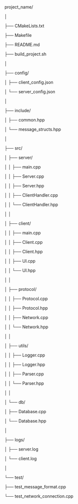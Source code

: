 project_name/

│

├── CMakeLists.txt

├── Makefile

├── README.md

├── build_project.sh

│

├── config/

│   ├── client_config.json

│   └── server_config.json

│

├── include/

│   ├── common.hpp

│   └── message_structs.hpp

│

├── src/

│   ├── server/

│   │   ├── main.cpp

│   │   ├── Server.cpp

│   │   ├── Server.hpp

│   │   ├── ClientHandler.cpp

│   │   └── ClientHandler.hpp

│   │

│   ├── client/

│   │   ├── main.cpp

│   │   ├── Client.cpp

│   │   ├── Client.hpp

│   │   ├── UI.cpp

│   │   └── UI.hpp

│   │

│   ├── protocol/

│   │   ├── Protocol.cpp

│   │   ├── Protocol.hpp

│   │   ├── Network.cpp

│   │   └── Network.hpp

│   │

│   ├── utils/

│   │   ├── Logger.cpp

│   │   ├── Logger.hpp

│   │   ├── Parser.cpp

│   │   └── Parser.hpp

│   │

│   └── db/

│       ├── Database.cpp

│       └── Database.hpp

│

├── logs/

│   ├── server.log

│   └── client.log

│

└── test/

├── test_message_format.cpp

└── test_network_connection.cpp